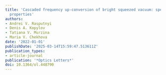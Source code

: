 ```yaml
---
title: 'Cascaded frequency up-conversion of bright squeezed vacuum: spectral and correlation
  properties'
authors:
- Andrei V. Rasputnyi
- Denis A. Kopylov
- Tatiana V. Murzina
- Maria V. Chekhova
date: '2022-01-01'
publishDate: '2025-03-14T15:59:47.513611Z'
publication_types:
- article-journal
publication: '*Optics Letters*'
doi: 10.1364/ol.448790
---
```

